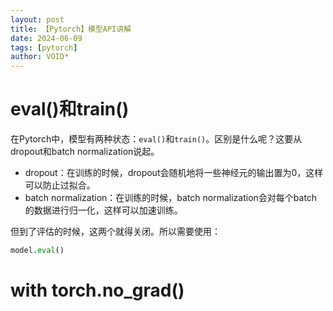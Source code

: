 ```yaml
---
layout: post
title: 【Pytorch】模型API讲解
date: 2024-06-09
tags: [pytorch]
author: VOID*
---
```


# eval()和train()

在Pytorch中，模型有两种状态：`eval()`和`train()`。区别是什么呢？这要从dropout和batch normalization说起。

- dropout：在训练的时候，dropout会随机地将一些神经元的输出置为0，这样可以防止过拟合。
- batch normalization：在训练的时候，batch normalization会对每个batch的数据进行归一化，这样可以加速训练。

但到了评估的时候，这两个就得关闭。所以需要使用：

```python
model.eval()
```

# with torch.no_grad()
